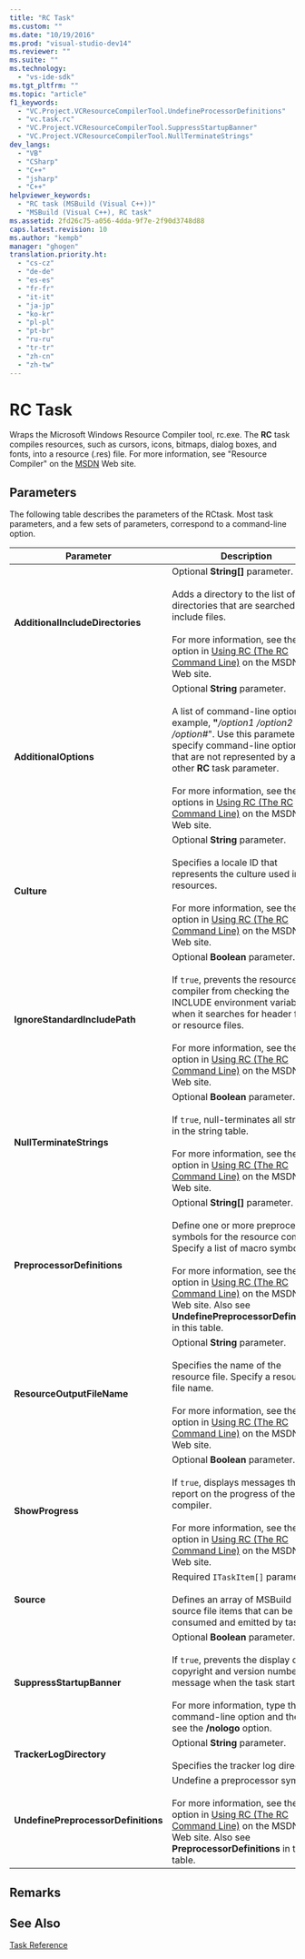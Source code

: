 ```yaml
---
title: "RC Task"
ms.custom: ""
ms.date: "10/19/2016"
ms.prod: "visual-studio-dev14"
ms.reviewer: ""
ms.suite: ""
ms.technology: 
  - "vs-ide-sdk"
ms.tgt_pltfrm: ""
ms.topic: "article"
f1_keywords: 
  - "VC.Project.VCResourceCompilerTool.UndefineProcessorDefinitions"
  - "vc.task.rc"
  - "VC.Project.VCResourceCompilerTool.SuppressStartupBanner"
  - "VC.Project.VCResourceCompilerTool.NullTerminateStrings"
dev_langs: 
  - "VB"
  - "CSharp"
  - "C++"
  - "jsharp"
  - "C++"
helpviewer_keywords: 
  - "RC task (MSBuild (Visual C++))"
  - "MSBuild (Visual C++), RC task"
ms.assetid: 2fd26c75-a056-4dda-9f7e-2f90d3748d88
caps.latest.revision: 10
ms.author: "kempb"
manager: "ghogen"
translation.priority.ht: 
  - "cs-cz"
  - "de-de"
  - "es-es"
  - "fr-fr"
  - "it-it"
  - "ja-jp"
  - "ko-kr"
  - "pl-pl"
  - "pt-br"
  - "ru-ru"
  - "tr-tr"
  - "zh-cn"
  - "zh-tw"
---
```

# RC Task
Wraps the Microsoft Windows Resource Compiler tool, rc.exe. The **RC** task compiles resources, such as cursors, icons, bitmaps, dialog boxes, and fonts, into a resource (.res) file. For more information, see "Resource Compiler" on the [MSDN](http://go.microsoft.com/fwlink/?LinkId=737) Web site.  
  
## Parameters  
 The following table describes the parameters of the RCtask. Most task parameters, and a few sets of parameters, correspond to a command-line option.  
  
|Parameter|Description|  
|---------------|-----------------|  
|**AdditionalIncludeDirectories**|Optional **String[]** parameter.<br /><br /> Adds a directory to the list of directories that are searched for include files.<br /><br /> For more information, see the **/I** option in [Using RC (The RC Command Line)](http://go.microsoft.com/fwlink/?LinkId=155730) on the MSDN Web site.|  
|**AdditionalOptions**|Optional **String** parameter.<br /><br /> A list of command-line optionsor example, **"***/option1 /option2 /option#*". Use this parameter to specify command-line options that are not represented by any other **RC** task parameter.<br /><br /> For more information, see the options in [Using RC (The RC Command Line)](http://go.microsoft.com/fwlink/?LinkId=155730) on the MSDN Web site.|  
|**Culture**|Optional **String** parameter.<br /><br /> Specifies a locale ID that represents the culture used in the resources.<br /><br /> For more information, see the **/l** option in [Using RC (The RC Command Line)](http://go.microsoft.com/fwlink/?LinkId=155730) on the MSDN Web site.|  
|**IgnoreStandardIncludePath**|Optional **Boolean** parameter.<br /><br /> If `true`, prevents the resource compiler from checking the INCLUDE environment variable when it searches for header files or resource files.<br /><br /> For more information, see the **/x** option in [Using RC (The RC Command Line)](http://go.microsoft.com/fwlink/?LinkId=155730) on the MSDN Web site.|  
|**NullTerminateStrings**|Optional **Boolean** parameter.<br /><br /> If `true`, null-terminates all strings in the string table.<br /><br /> For more information, see the **/n** option in [Using RC (The RC Command Line)](http://go.microsoft.com/fwlink/?LinkId=155730) on the MSDN Web site.|  
|**PreprocessorDefinitions**|Optional **String[]** parameter.<br /><br /> Define one or more preprocessor symbols for the resource compiler. Specify a list of macro symbols.<br /><br /> For more information, see the **/d** option in [Using RC (The RC Command Line)](http://go.microsoft.com/fwlink/?LinkId=155730) on the MSDN Web site. Also see **UndefinePreprocessorDefinitions** in this table.|  
|**ResourceOutputFileName**|Optional **String** parameter.<br /><br /> Specifies the name of the resource file. Specify a resource file name.<br /><br /> For more information, see the **/fo** option in [Using RC (The RC Command Line)](http://go.microsoft.com/fwlink/?LinkId=155730) on the MSDN Web site.|  
|**ShowProgress**|Optional **Boolean** parameter.<br /><br /> If `true`, displays messages that report on the progress of the compiler.<br /><br /> For more information, see the **/v** option in [Using RC (The RC Command Line)](http://go.microsoft.com/fwlink/?LinkId=155730) on the MSDN Web site.|  
|**Source**|Required `ITaskItem[]` parameter.<br /><br /> Defines an array of MSBuild source file items that can be consumed and emitted by tasks.|  
|**SuppressStartupBanner**|Optional **Boolean** parameter.<br /><br /> If `true`, prevents the display of the copyright and version number message when the task starts.<br /><br /> For more information, type the **/?** command-line option and then see the **/nologo** option.|  
|**TrackerLogDirectory**|Optional **String** parameter.<br /><br /> Specifies the tracker log directory.|  
|**UndefinePreprocessorDefinitions**|Undefine a preprocessor symbol.<br /><br /> For more information, see the **/u** option in [Using RC (The RC Command Line)](http://go.microsoft.com/fwlink/?LinkId=155730) on the MSDN Web site. Also see **PreprocessorDefinitions** in this table.|  
  
## Remarks  
  
## See Also  
 [Task Reference](../reference/msbuild-task-reference.md)
